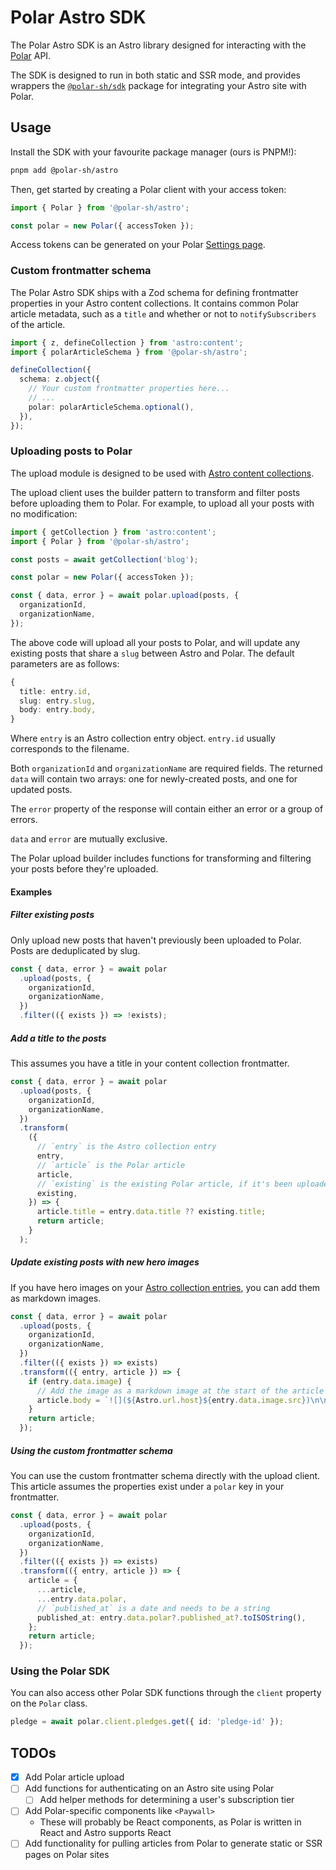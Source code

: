 # Polar Astro SDK

The Polar Astro SDK is an Astro library designed for interacting with the
[Polar](https://polar.sh) API.

The SDK is designed to run in both static and SSR mode, and provides wrappers the
[`@polar-sh/sdk`](https://www.npmjs.com/package/@polar-sh/sdk) package for integrating
your Astro site with Polar.

## Usage

Install the SDK with your favourite package manager (ours is PNPM!):

```bash
pnpm add @polar-sh/astro
```

Then, get started by creating a Polar client with your access token:

```typescript
import { Polar } from '@polar-sh/astro';

const polar = new Polar({ accessToken });
```

Access tokens can be generated on your Polar [Settings page](https://polar.sh/settings).

### Custom frontmatter schema

The Polar Astro SDK ships with a Zod schema for defining frontmatter properties in your
Astro content collections. It contains common Polar article metadata, such as a `title`
and whether or not to `notifySubscribers` of the article.

```typescript
import { z, defineCollection } from 'astro:content';
import { polarArticleSchema } from '@polar-sh/astro';

defineCollection({
  schema: z.object({
    // Your custom frontmatter properties here...
    // ...
    polar: polarArticleSchema.optional(),
  }),
});
```

### Uploading posts to Polar

The upload module is designed to be used with
[Astro content collections](https://docs.astro.build/en/guides/content-collections/).

The upload client uses the builder pattern to transform and filter posts before
uploading them to Polar. For example, to upload all your posts with no modification:

```typescript
import { getCollection } from 'astro:content';
import { Polar } from '@polar-sh/astro';

const posts = await getCollection('blog');

const polar = new Polar({ accessToken });

const { data, error } = await polar.upload(posts, {
  organizationId,
  organizationName,
});
```

The above code will upload all your posts to Polar, and will update any existing posts
that share a `slug` between Astro and Polar. The default parameters are as follows:

```typescript
{
  title: entry.id,
  slug: entry.slug,
  body: entry.body,
}
```

Where `entry` is an Astro collection entry object. `entry.id` usually corresponds to the
filename.

Both `organizationId` and `organizationName` are required fields. The returned `data`
will contain two arrays: one for newly-created posts, and one for updated posts.

The `error` property of the response will contain either an error or a group of errors.

`data` and `error` are mutually exclusive.

The Polar upload builder includes functions for transforming and filtering your posts
before they're uploaded.

#### Examples

##### Filter existing posts

Only upload new posts that haven't previously been uploaded to Polar. Posts are
deduplicated by slug.

```typescript
const { data, error } = await polar
  .upload(posts, {
    organizationId,
    organizationName,
  })
  .filter(({ exists }) => !exists);
```

##### Add a title to the posts

This assumes you have a title in your content collection frontmatter.

```typescript
const { data, error } = await polar
  .upload(posts, {
    organizationId,
    organizationName,
  })
  .transform(
    ({
      // `entry` is the Astro collection entry
      entry,
      // `article` is the Polar article
      article,
      // `existing` is the existing Polar article, if it's been uploaded previously
      existing,
    }) => {
      article.title = entry.data.title ?? existing.title;
      return article;
    }
  );
```

##### Update existing posts with new hero images

If you have hero images on your
[Astro collection entries](https://docs.astro.build/en/guides/images/#images-in-content-collections),
you can add them as markdown images.

```typescript
const { data, error } = await polar
  .upload(posts, {
    organizationId,
    organizationName,
  })
  .filter(({ exists }) => exists)
  .transform(({ entry, article }) => {
    if (entry.data.image) {
      // Add the image as a markdown image at the start of the article
      article.body = `![](${Astro.url.host}${entry.data.image.src})\n\n${article.body}`;
    }
    return article;
  });
```

##### Using the custom frontmatter schema

You can use the custom frontmatter schema directly with the upload client. This article assumes
the properties exist under a `polar` key in your frontmatter.

```typescript
const { data, error } = await polar
  .upload(posts, {
    organizationId,
    organizationName,
  })
  .filter(({ exists }) => exists)
  .transform(({ entry, article }) => {
    article = {
      ...article,
      ...entry.data.polar,
      // `published_at` is a date and needs to be a string
      published_at: entry.data.polar?.published_at?.toISOString(),
    };
    return article;
  });
```

### Using the Polar SDK

You can also access other Polar SDK functions through the `client` property on the
`Polar` class.

```typescript
pledge = await polar.client.pledges.get({ id: 'pledge-id' });
```

## TODOs

- [x] Add Polar article upload
- [ ] Add functions for authenticating on an Astro site using Polar
  - [ ] Add helper methods for determining a user's subscription tier
- [ ] Add Polar-specific components like `<Paywall>`
  - These will probably be React components, as Polar is written in React and Astro
    supports React
- [ ] Add functionality for pulling articles from Polar to generate static or SSR
      pages on Polar sites
